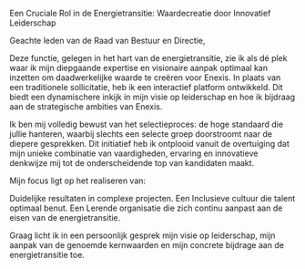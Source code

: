 Een Cruciale Rol in de Energietransitie: Waardecreatie door Innovatief Leiderschap

Geachte leden van de Raad van Bestuur en Directie,

Deze functie, gelegen in het hart van de energietransitie, zie ik als dé plek waar ik mijn diepgaande expertise en visionaire aanpak optimaal kan inzetten om daadwerkelijke waarde te creëren voor Enexis.
In plaats van een traditionele sollicitatie, heb ik een interactief platform ontwikkeld. Dit biedt een dynamischere inkijk in mijn visie op leiderschap en hoe ik bijdraag aan de strategische ambities van Enexis.

Ik ben mij volledig bewust van het selectieproces: de hoge standaard die jullie hanteren, waarbij slechts een selecte groep doorstroomt naar de diepere gesprekken. Dit initiatief heb ik ontplooid vanuit de overtuiging dat mijn unieke combinatie van vaardigheden, ervaring en innovatieve denkwijze mij tot de onderscheidende top van kandidaten maakt.

Mijn focus ligt op het realiseren van:

Duidelijke resultaten in complexe projecten.
Een Inclusieve cultuur die talent optimaal benut.
Een Lerende organisatie die zich continu aanpast aan de eisen van de energietransitie.


Graag licht ik in een persoonlijk gesprek mijn visie op leiderschap, mijn aanpak van de genoemde kernwaarden en mijn concrete bijdrage aan de energietransitie toe.
